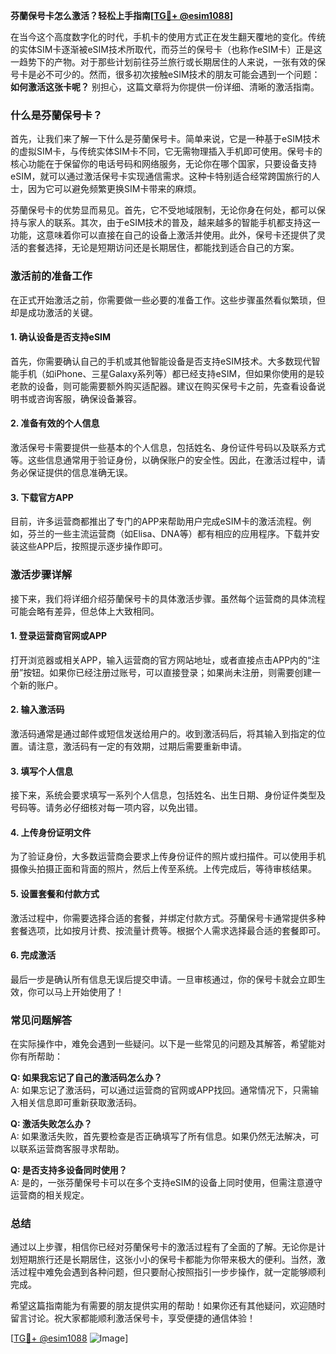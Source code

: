**芬蘭保号卡怎么激活？轻松上手指南[[TG💪+ @esim1088](https://t.me/s/esim1088)]**

在当今这个高度数字化的时代，手机卡的使用方式正在发生翻天覆地的变化。传统的实体SIM卡逐渐被eSIM技术所取代，而芬兰的保号卡（也称作eSIM卡）正是这一趋势下的产物。对于那些计划前往芬兰旅行或长期居住的人来说，一张有效的保号卡是必不可少的。然而，很多初次接触eSIM技术的朋友可能会遇到一个问题：**如何激活这张卡呢？** 别担心，这篇文章将为你提供一份详细、清晰的激活指南。

### 什么是芬蘭保号卡？

首先，让我们来了解一下什么是芬蘭保号卡。简单来说，它是一种基于eSIM技术的虚拟SIM卡，与传统实体SIM卡不同，它无需物理插入手机即可使用。保号卡的核心功能在于保留你的电话号码和网络服务，无论你在哪个国家，只要设备支持eSIM，就可以通过激活保号卡实现通信需求。这种卡特别适合经常跨国旅行的人士，因为它可以避免频繁更换SIM卡带来的麻烦。

芬蘭保号卡的优势显而易见。首先，它不受地域限制，无论你身在何处，都可以保持与家人的联系。其次，由于eSIM技术的普及，越来越多的智能手机都支持这一功能，这意味着你可以直接在自己的设备上激活并使用。此外，保号卡还提供了灵活的套餐选择，无论是短期访问还是长期居住，都能找到适合自己的方案。

### 激活前的准备工作

在正式开始激活之前，你需要做一些必要的准备工作。这些步骤虽然看似繁琐，但却是成功激活的关键。

#### 1. 确认设备是否支持eSIM

首先，你需要确认自己的手机或其他智能设备是否支持eSIM技术。大多数现代智能手机（如iPhone、三星Galaxy系列等）都已经支持eSIM，但如果你使用的是较老款的设备，则可能需要额外购买适配器。建议在购买保号卡之前，先查看设备说明书或咨询客服，确保设备兼容。

#### 2. 准备有效的个人信息

激活保号卡需要提供一些基本的个人信息，包括姓名、身份证件号码以及联系方式等。这些信息通常用于验证身份，以确保账户的安全性。因此，在激活过程中，请务必保证提供的信息准确无误。

#### 3. 下载官方APP

目前，许多运营商都推出了专门的APP来帮助用户完成eSIM卡的激活流程。例如，芬兰的一些主流运营商（如Elisa、DNA等）都有相应的应用程序。下载并安装这些APP后，按照提示逐步操作即可。

### 激活步骤详解

接下来，我们将详细介绍芬蘭保号卡的具体激活步骤。虽然每个运营商的具体流程可能会略有差异，但总体上大致相同。

#### 1. 登录运营商官网或APP

打开浏览器或相关APP，输入运营商的官方网站地址，或者直接点击APP内的“注册”按钮。如果你已经注册过账号，可以直接登录；如果尚未注册，则需要创建一个新的账户。

#### 2. 输入激活码

激活码通常是通过邮件或短信发送给用户的。收到激活码后，将其输入到指定的位置。请注意，激活码有一定的有效期，过期后需要重新申请。

#### 3. 填写个人信息

接下来，系统会要求填写一系列个人信息，包括姓名、出生日期、身份证件类型及号码等。请务必仔细核对每一项内容，以免出错。

#### 4. 上传身份证明文件

为了验证身份，大多数运营商会要求上传身份证件的照片或扫描件。可以使用手机摄像头拍摄正面和背面的照片，然后上传至系统。上传完成后，等待审核结果。

#### 5. 设置套餐和付款方式

激活过程中，你需要选择合适的套餐，并绑定付款方式。芬蘭保号卡通常提供多种套餐选项，比如按月计费、按流量计费等。根据个人需求选择最合适的套餐即可。

#### 6. 完成激活

最后一步是确认所有信息无误后提交申请。一旦审核通过，你的保号卡就会立即生效，你可以马上开始使用了！

### 常见问题解答

在实际操作中，难免会遇到一些疑问。以下是一些常见的问题及其解答，希望能对你有所帮助：

**Q: 如果我忘记了自己的激活码怎么办？**  
A: 如果忘记了激活码，可以通过运营商的官网或APP找回。通常情况下，只需输入相关信息即可重新获取激活码。

**Q: 激活失败怎么办？**  
A: 如果激活失败，首先要检查是否正确填写了所有信息。如果仍然无法解决，可以联系运营商客服寻求帮助。

**Q: 是否支持多设备同时使用？**  
A: 是的，一张芬蘭保号卡可以在多个支持eSIM的设备上同时使用，但需注意遵守运营商的相关规定。

### 总结

通过以上步骤，相信你已经对芬蘭保号卡的激活过程有了全面的了解。无论你是计划短期旅行还是长期居住，这张小小的保号卡都能为你带来极大的便利。当然，激活过程中难免会遇到各种问题，但只要耐心按照指引一步步操作，就一定能够顺利完成。

希望这篇指南能为有需要的朋友提供实用的帮助！如果你还有其他疑问，欢迎随时留言讨论。祝大家都能顺利激活保号卡，享受便捷的通信体验！

[[TG💪+ @esim1088](https://t.me/s/esim1088) ![Image](https://i.postimg.cc/4NQfJmqS/Snipaste-2025-05-13-00-14-12.png)]